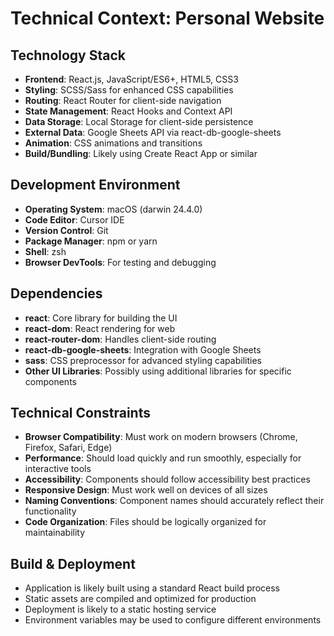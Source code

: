 # Technical Context: Personal Website

## Technology Stack
- **Frontend**: React.js, JavaScript/ES6+, HTML5, CSS3
- **Styling**: SCSS/Sass for enhanced CSS capabilities
- **Routing**: React Router for client-side navigation
- **State Management**: React Hooks and Context API
- **Data Storage**: Local Storage for client-side persistence
- **External Data**: Google Sheets API via react-db-google-sheets
- **Animation**: CSS animations and transitions
- **Build/Bundling**: Likely using Create React App or similar

## Development Environment
- **Operating System**: macOS (darwin 24.4.0)
- **Code Editor**: Cursor IDE
- **Version Control**: Git
- **Package Manager**: npm or yarn
- **Shell**: zsh
- **Browser DevTools**: For testing and debugging

## Dependencies
- **react**: Core library for building the UI
- **react-dom**: React rendering for web
- **react-router-dom**: Handles client-side routing
- **react-db-google-sheets**: Integration with Google Sheets
- **sass**: CSS preprocessor for advanced styling capabilities
- **Other UI Libraries**: Possibly using additional libraries for specific components

## Technical Constraints
- **Browser Compatibility**: Must work on modern browsers (Chrome, Firefox, Safari, Edge)
- **Performance**: Should load quickly and run smoothly, especially for interactive tools
- **Accessibility**: Components should follow accessibility best practices
- **Responsive Design**: Must work well on devices of all sizes
- **Naming Conventions**: Component names should accurately reflect their functionality
- **Code Organization**: Files should be logically organized for maintainability

## Build & Deployment
- Application is likely built using a standard React build process
- Static assets are compiled and optimized for production
- Deployment is likely to a static hosting service
- Environment variables may be used to configure different environments 